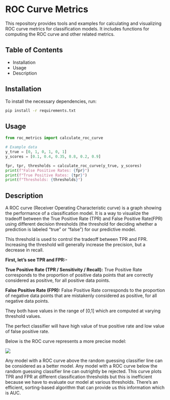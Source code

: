 # ROC Curve Metrics

This repository provides tools and examples for calculating and visualizing ROC curve metrics for classification models. It includes functions for computing the ROC curve and other related metrics.

## Table of Contents

- Installation
- Usage
- Description

## Installation

To install the necessary dependencies, run:

```bash
pip install -r requirements.txt
```
## Usage

```python
from roc_metrics import calculate_roc_curve

# Example data
y_true = [0, 1, 0, 1, 0, 1]
y_scores = [0.1, 0.4, 0.35, 0.8, 0.2, 0.9]

fpr, tpr, thresholds = calculate_roc_curve(y_true, y_scores)
print(f"False Positive Rates: {fpr}")
print(f"True Positive Rates: {tpr}")
print(f"Thresholds: {thresholds}")
```

## Description

A ROC curve (Receiver Operating Characteristic curve) is a graph showing the performance of a classification model. It is a way to visualize the tradeoff between the True Positive Rate (TPR) and False Positive Rate(FPR) using different decision thresholds (the threshold for deciding whether a prediction is labeled “true” or “false”) for our predictive model.

This threshold is used to control the tradeoff between TPR and FPR. Increasing the threshold will generally increase the precision, but a decrease in recall.

**First, let’s see TPR and FPR:-**

**True Positive Rate (TPR / Sensitivity / Recall):** True Positive Rate corresponds to the proportion of positive data points that are correctly considered as positive, for all positive data points.

**False Positive Rate (FPR):** False Positive Rate corresponds to the proportion of negative data points that are mistakenly considered as positive, for all negative data points.

They both have values in the range of [0,1] which are computed at varying threshold values.

The perfect classifier will have high value of true positive rate and low value of false positive rate.

Below is the ROC curve represents a more precise model:

<img src="https://miro.medium.com/v2/resize:fit:640/format:webp/0*CR1L_wNQbbzEU1Ej.png">

Any model with a ROC curve above the random guessing classifier line can be considered as a better model.
Any model with a ROC curve below the random guessing classifier line can outrightly be rejected.
This curve plots TPR and FPR at different classification thresholds but this is inefficient because we have to evaluate our model at various thresholds. There’s an efficient, sorting-based algorithm that can provide us this information which is AUC.